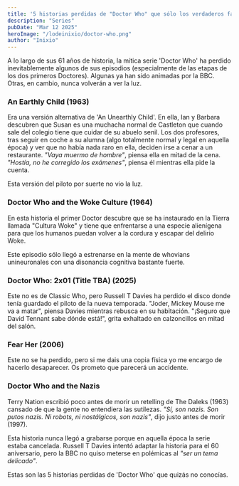 ```yaml
---
title: '5 historias perdidas de "Doctor Who" que sólo los verdaderos fans conocen'
description: "Series"
pubDate: "Mar 12 2025"
heroImage: "/lodeinixio/doctor-who.png"
author: "Inixio"
---
```


A lo largo de sus 61 años de historia, la mítica serie 'Doctor Who' ha perdido inevitablemente algunos de sus episodios (especialmente de las etapas de los dos primeros Doctores). Algunas ya han sido animadas por la BBC. Otras, en cambio, nunca volverán a ver la luz.

### An Earthly Child (1963)

Era una versión alternativa de 'An Unearthly Child'. En ella, Ian y Barbara descubren que Susan es una muchacha normal de Castleton que cuando sale del colegio tiene que cuidar de su abuelo senil. Los dos profesores, tras seguir en coche a su alumna (algo totalmente normal y legal en aquella época) y ver que no había nada raro en ella, deciden irse a cenar a un restaurante. _"Vaya muermo de hombre"_, piensa ella en mitad de la cena. _"Hostía, no he corregido los exámenes"_, piensa él mientras ella pide la cuenta.

Esta versión del piloto por suerte no vio la luz.

### Doctor Who and the Woke Culture (1964)

En esta historia el primer Doctor descubre que se ha instaurado en la Tierra llamada "Cultura Woke" y tiene que enfrentarse a una especie alienígena para que los humanos puedan volver a la cordura y escapar del delirio Woke.

Este episodio sólo llegó a estrenarse en la mente de whovians unineuronales con una disonancia cognitiva bastante fuerte.

### Doctor Who: 2x01 (Title TBA) (2025)

Este no es de Classic Who, pero Russell T Davies ha perdido el disco donde tenía guardado el piloto de la nueva temporada. "Joder, Mickey Mouse me va a matar", piensa Davies mientras rebusca en su habitación. "¡Seguro que David Tennant sabe dónde está!", grita exhaltado en calzoncillos en mitad del salón.

### Fear Her (2006)

Este no se ha perdido, pero si me dais una copia física yo me encargo de hacerlo desaparecer. Os prometo que parecerá un accidente.

### Doctor Who and the Nazis

Terry Nation escribió poco antes de morir un retelling de The Daleks (1963) cansado de que la gente no entendiera las sutilezas. _"Sí, son nazis. Son putos nazis. Ni robots, ni nostálgicos, son nazis"_, dijo justo antes de morir (1997).

Esta historia nunca llegó a grabarse porque en aquella época la serie estaba cancelada. Russell T Davies intentó adaptar la historia para el 60 aniversario, pero la BBC no quiso meterse en polémicas al _"ser un tema delicado"_.

Estas son las 5 historias perdidas de 'Doctor Who' que quizás no conocías.
